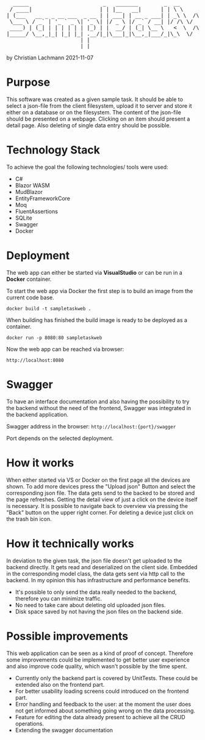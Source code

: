 <pre>
  _____                       _   _______        _  __          __  _     
 / ____|                     | | |__   __|      | | \ \        / / | |    
| (___   __ _ _ __ ___  _ __ | | ___| | __ _ ___| | _\ \  /\  / /__| |__  
 \___ \ / _` | '_ ` _ \| '_ \| |/ _ \ |/ _` / __| |/ /\ \/  \/ / _ \ '_ \ 
 ____) | (_| | | | | | | |_) | |  __/ | (_| \__ \   <  \  /\  /  __/ |_) |
|_____/ \__,_|_| |_| |_| .__/|_|\___|_|\__,_|___/_|\_\  \/  \/ \___|_.__/ 
                       | |                                                
                       |_| 
</pre>
by Christian Lachmann 2021-11-07

# Purpose
This software was created as a given sample task. It should be able to select a json-file from the client filesystem, upload it to server and store it either on a database or on the filesystem.
The content of the json-file should be presented on a webpage. Clicking on an item should present a detail page. Also deleting of single data entry should be possible.

# Technology Stack
To achieve the goal the following technologies/ tools were used:
- C#
- Blazor WASM
- MudBlazor
- EntityFrameworkCore
- Moq
- FluentAssertions
- SQLite
- Swagger
- Docker

# Deployment
The web app can either be started via <b>VisualStudio</b> or can be run in a <b>Docker</b> container.

To start the web app via Docker the first step is to build an image from the current code base.

`docker build -t sampletaskweb .`

When building has finished the build image is ready to be deployed as a container.

`docker run -p 8080:80 sampletaskweb`

Now the web app can be reached via browser:

`http://localhost:8080`

# Swagger
To have an interface documentation and also having the possibility to try the backend without the need of the frontend, Swagger was integrated in the backend application.

Swagger address in the browser:
`http://localhost:{port}/swagger`

Port depends on the selected deployment.

# How it works
When either started via VS or Docker on the first page all the devices are shown. 
To add more devices press the "Upload json" Button and select the corresponding json file. The data gets send to the backed to be stored and the page refreshes. Getting the detail view of just a click on the device itself is necessary. It is possible to navigate back to overview via pressing the "Back" button on the upper right corner.
For deleting a device just click on the trash bin icon. 

# How it technically works
In deviation to the given task, the json file doesn't get uploaded to the backend directly. It gets read and deserialized on the client side. Embedded in the corresponding model class, the data gets sent via http call to the backend. 
In my opinion this has infrastructure and performance benefits. 
- It's possible to only send the data really needed to the backend, therefore you can minimize traffic.
- No need to take care about deleting old uploaded json files.
- Disk space saved by not having the json files on the backend side.

# Possible improvements
This web application can be seen as a kind of proof of concept. Therefore some improvements could be implemented to get better user experience and also improve code quality, which wasn't possible by the time spent.<br>
- Currently only the backend part is covered by UnitTests. These could be extended also on the frontend part.
- For better usability loading screens could introduced on the frontend part.
- Error handling and feedback to the user: at the moment the user does not get informed about something going wrong on the data processing.
- Feature for editing the data already present to achieve all the CRUD operations.
- Extending the swagger documentation